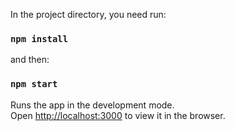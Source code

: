 In the project directory, you need run:

### `npm install`

and then:

### `npm start`

Runs the app in the development mode.\
Open [http://localhost:3000](http://localhost:3000) to view it in the browser.

